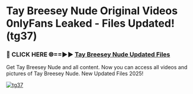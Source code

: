 # Tay Breesey Nude Original Videos 0nlyFans Leaked - Files Updated! (tg37)

<h3>🔴 CLICK HERE 🌐==►► <a href="https://tinyurl.com/yc6ubb5a" rel="nofollow">Tay Breesey Nude Updated Files</a></h3>

Get Tay Breesey Nude and all content. Now you can access all videos and pictures of Tay Breesey Nude. New Updated Files 2025!

[![tg37](https://i.imgur.com/7eu0CRL.gif)](https://tinyurl.com/yc6ubb5a)
